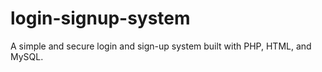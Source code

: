# login-signup-system
A simple and secure login and sign-up system built with PHP, HTML, and MySQL.
